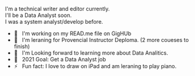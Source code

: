 I'm a technical writer and editor currently. <br />
I'll be a Data Analyst soon. <br />
I was a system analyst/develop before.<br />


+ 🔭 &nbsp;&nbsp;I'm working on my READ.me file on GigHUb
+ 🌱 &nbsp;&nbsp;I'm leraning for Provencial Instructor Deploma. (2 more coueses to finish)
+ 👯 &nbsp;&nbsp;I'm Looking forward to learning more about Data Analitics.
+ 🥅 &nbsp;&nbsp;2021 Goal: Get a Data Analyst job
+ ⚡  &nbsp;&nbsp;Fun fact: I love to draw on iPad and am leraning to play piano.
